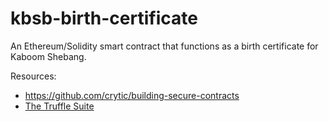 # kbsb-birth-certificate

An Ethereum/Solidity smart contract that functions as a birth certificate for Kaboom Shebang.

Resources:
- https://github.com/crytic/building-secure-contracts
- [The Truffle Suite](https://trufflesuite.com/index.html)
